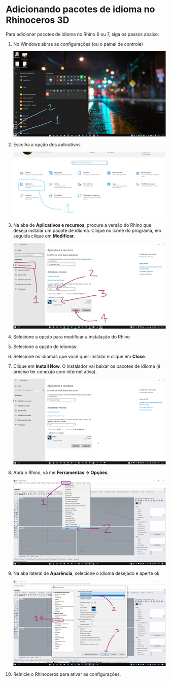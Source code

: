 # Adicionando pacotes de idioma no Rhinoceros 3D


Para adicionar pacotes de idioma no Rhino 6 ou 7, siga os passos abaixo:

1. No Windows abras as configurações (ou o painel de controle)


    ![img](./lang_set_01.jpg)



1. Escolha a opção dos aplicativos


    ![img](./lang_set_02.jpg)


1. Na aba de **Aplicativos e recursos**, procure a versão do Rhino que deseja instalar um pacote de idioma. Clique no ícone do programa, em seguida clique em **Modificar**.

    ![img](./lang_set_03.jpg)


1. Selecione a opção para modificar a instalação do Rhino

1. Selecione a opção de idiomas

1. Selecione os idiomas que você quer instalar e clique em **Close**.

1. Clique em **Install Now**. O instalador vai baixar os pacotes de idioma (é preciso ter conexão com internet ativa).

    ![img](./modify_lang_pack_port.gif)


2. Abra o Rhino, vá me **Ferramentas -> Opções**.

    ![img](./options.jpg)

1. Na aba lateral de **Aparência**, selecione o idioma desejado e aperte ok


    ![img](./aparencia.jpg)

1. Reinicie o Rhinoceros para ativar as configurações.